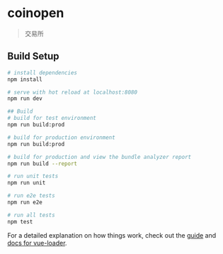 # coinopen

> 交易所

## Build Setup

``` bash
# install dependencies
npm install

# serve with hot reload at localhost:8080
npm run dev

## Build
# build for test environment
npm run build:prod

# build for production environment
npm run build:prod

# build for production and view the bundle analyzer report
npm run build --report

# run unit tests
npm run unit

# run e2e tests
npm run e2e

# run all tests
npm test
```

For a detailed explanation on how things work, check out the [guide](http://vuejs-templates.github.io/webpack/) and [docs for vue-loader](http://vuejs.github.io/vue-loader).
